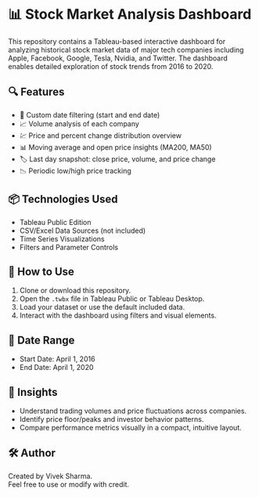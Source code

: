 # 📊 Stock Market Analysis Dashboard

This repository contains a Tableau-based interactive dashboard for analyzing historical stock market data of major tech companies including Apple, Facebook, Google, Tesla, Nvidia, and Twitter. The dashboard enables detailed exploration of stock trends from 2016 to 2020.

## 🔍 Features

- 📅 Custom date filtering (start and end date)
- 📈 Volume analysis of each company
- 💹 Price and percent change distribution overview
- 📊 Moving average and open price insights (MA200, MA50)
- 🏷️ Last day snapshot: close price, volume, and price change
- 📉 Periodic low/high price tracking

## 📦 Technologies Used

- Tableau Public Edition
- CSV/Excel Data Sources (not included)
- Time Series Visualizations
- Filters and Parameter Controls

## 🏁 How to Use

1. Clone or download this repository.
2. Open the `.twbx` file in Tableau Public or Tableau Desktop.
3. Load your dataset or use the default included data.
4. Interact with the dashboard using filters and visual elements.

## 📅 Date Range

- Start Date: April 1, 2016
- End Date: April 1, 2020

## 🧠 Insights

- Understand trading volumes and price fluctuations across companies.
- Identify price floor/peaks and investor behavior patterns.
- Compare performance metrics visually in a compact, intuitive layout.

## 🛠️ Author

Created by Vivek Sharma.  
Feel free to use or modify with credit.

